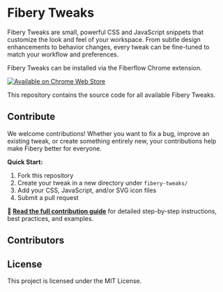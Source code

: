 # Fibery Tweaks

Fibery Tweaks are small, powerful CSS and JavaScript snippets that customize the look and feel of your workspace. From subtle design enhancements to behavior changes, every tweak can be fine-tuned to match your workflow and preferences.

Fibery Tweaks can be installed via the Fiberflow Chrome extension.

[![Available on Chrome Web Store](https://img.shields.io/badge/Available%20on%20Chrome%20Web%20Store-Fibery%20Tweaks-green)](https://chromewebstore.google.com/detail/fiberflow/hdknidmopobhjmggglhnbikfgjngjnpp)

This repository contains the source code for all available Fibery Tweaks.

## Contribute

We welcome contributions! Whether you want to fix a bug, improve an existing tweak, or create something entirely new, your contributions help make Fibery better for everyone.

**Quick Start:**

1. Fork this repository
2. Create your tweak in a new directory under `fibery-tweaks/`
3. Add your CSS, JavaScript, and/or SVG icon files
4. Submit a pull request

**📖 [Read the full contribution guide](CONTRIBUTING.md)** for detailed step-by-step instructions, best practices, and examples.

## Contributors

## License

This project is licensed under the MIT License.
